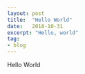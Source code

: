 ```yaml
---
layout: post
title:  "Hello World"
date:   2018-10-31
excerpt: "Hello, world"
tag:
- blog
---
```

Hello World
